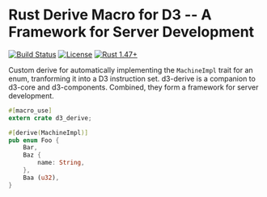 # Rust Derive Macro for D3 -- A Framework for Server Development

[![Build Status](https://github.com/BruceBrown/d3/workflows/Rust/badge.svg)](
https://github.com/brucebrown/d3/actions)
[![License](https://img.shields.io/badge/license-MIT%20OR%20Apache--2.0-blue.svg)](
https://github.com/BruceBrown/d3#license)
[![Rust 1.47+](https://img.shields.io/badge/rust-1.47+-color.svg)](
https://www.rust-lang.org)

Custom derive for automatically implementing the `MachineImpl` trait for an enum, tranforming it into a D3 instruction set. d3-derive is a companion to d3-core and d3-components. Combined, they form a framework for server development.

```rust
#[macro_use]
extern crate d3_derive;

#[derive(MachineImpl)]
pub enum Foo {
    Bar,
    Baz {
        name: String,
    },
    Baa (u32),
}
```
